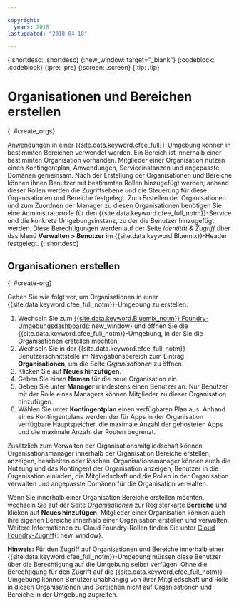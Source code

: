 ```yaml
---

copyright:
  years: 2018
lastupdated: "2018-04-18"

---
```


{:shortdesc: .shortdesc}
{:new_window: target="_blank"}
{:codeblock: .codeblock}
{:pre: .pre}
{:screen: .screen}
{:tip: .tip}

# Organisationen und Bereichen erstellen
{: #create_orgs}

Anwendungen in einer {{site.data.keyword.cfee_full}}-Umgebung können in bestimmten Bereichen verwendet werden. Ein Bereich ist innerhalb einer bestimmten Organisation vorhanden. Mitglieder einer Organisation nutzen einen Kontingentplan, Anwendungen, Serviceinstanzen und angepasste Domänen gemeinsam. Nach der Erstellung der Organisationen und Bereiche können ihnen Benutzer mit bestimmten Rollen hinzugefügt werden; anhand dieser Rollen werden die Zugriffsebene und die Steuerung für diese Organisationen und Bereiche festgelegt. Zum Erstellen der Organisationen und zum Zuordnen der Manager zu diesen Organisationen benötigen Sie eine Administratorrolle für den {{site.data.keyword.cfee_full_notm}}-Service und die konkrete Umgebungsinstanz, zu der die Benutzer hinzugefügt werden. Diese Berechtigungen werden auf der Seite _Identität & Zugriff_ über das Menü **Verwalten > Benutzer** im {{site.data.keyword.Bluemix}}-Header festgelegt.
{: shortdesc}

## Organisationen erstellen
{: #create-org}

Gehen Sie wie folgt vor, um Organisationen in einer {{site.data.keyword.cfee_full_notm}}-Umgebung zu erstellen:

1. Wechseln Sie zum [{{site.data.keyword.Bluemix_notm}} Foundry-Umgebungsdashboard](https://console.bluemix.net/dashboard/cloudfoundry?filter=cf_environments){: new_window} und öffnen Sie die {{site.data.keyword.cfee_full_notm}}-Umgebung, in der Sie die Organisationen erstellen möchten.
2. Wechseln Sie in der {{site.data.keyword.cfee_full_notm}}-Benutzerschnittstelle im Navigationsbereich zum Eintrag **Organisationen**, um die Seite _Organisationen_ zu öffnen.
3. Klicken Sie auf **Neues hinzufügen**.
4. Geben Sie einen **Namen** für die neue Organisation ein.
5. Geben Sie unter **Manager** mindestens einen Benutzer an. Nur Benutzer mit der Rolle eines Managers können Mitglieder zu dieser Organisation hinzufügen.
6. Wählen Sie unter **Kontingentplan** einen verfügbaren Plan aus. Anhand eines Kontingentplans werden der für Apps in der Organisation verfügbare Hauptspeicher, die maximale Anzahl der gehosteten Apps und die maximale Anzahl der Routen begrenzt.

Zusätzlich zum Verwalten der Organisationsmitgliedschaft können Organisationsmanager innerhalb der Organisation Bereiche erstellen, anzeigen, bearbeiten oder löschen. Organisationsmanager können auch die Nutzung und das Kontingent der Organisation anzeigen, Benutzer in die Organisation einladen, die Mitgliedschaft und die Rollen in der Organisation verwalten und angepasste Domänen für die Organisation verwalten.

Wenn Sie innerhalb einer Organisation Bereiche erstellen möchten, wechseln Sie auf der Seite _Organisationen_ zur Registerkarte **Bereiche** und klicken auf **Neues hinzufügen**. Mitglieder einer Organisation können auch ihre eigenen Bereiche innerhalb einer Organisation erstellen und verwalten. Weitere Informationen zu Cloud Foundry-Rollen finden Sie unter [Cloud Foundry-Zugriff](https://console.bluemix.net/docs/iam/cfaccess.html#cfroles){: new_window}.

**Hinweis:** Für den Zugriff auf Organisationen und Bereiche innerhalb einer {{site.data.keyword.cfee_full_notm}}-Umgebung müssen diese Benutzer über die Berechtigung auf die Umgebung selbst verfügen. Ohne die Berechtigung für den Zugriff auf die {{site.data.keyword.cfee_full_notm}}-Umgebung können Benutzer unabhängig von ihrer Mitgliedschaft und Rolle in diesen Organisationen und Bereichen nicht auf Organisationen und Bereiche in der Umgebung zugreifen.
